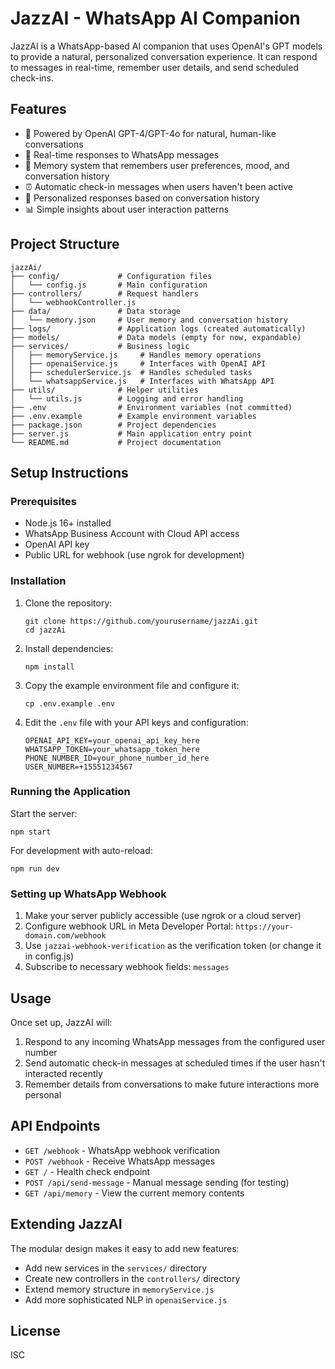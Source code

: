 # JazzAI - WhatsApp AI Companion

JazzAI is a WhatsApp-based AI companion that uses OpenAI's GPT models to provide a natural, personalized conversation experience. It can respond to messages in real-time, remember user details, and send scheduled check-ins.

## Features

- 🤖 Powered by OpenAI GPT-4/GPT-4o for natural, human-like conversations
- 💬 Real-time responses to WhatsApp messages
- 🧠 Memory system that remembers user preferences, mood, and conversation history
- ⏰ Automatic check-in messages when users haven't been active
- 🎯 Personalized responses based on conversation history
- 📊 Simple insights about user interaction patterns

## Project Structure

```
jazzAi/
├── config/             # Configuration files
│   └── config.js       # Main configuration
├── controllers/        # Request handlers
│   └── webhookController.js
├── data/               # Data storage
│   └── memory.json     # User memory and conversation history
├── logs/               # Application logs (created automatically)
├── models/             # Data models (empty for now, expandable)
├── services/           # Business logic
│   ├── memoryService.js     # Handles memory operations
│   ├── openaiService.js     # Interfaces with OpenAI API
│   ├── schedulerService.js  # Handles scheduled tasks
│   └── whatsappService.js   # Interfaces with WhatsApp API
├── utils/              # Helper utilities
│   └── utils.js        # Logging and error handling
├── .env                # Environment variables (not committed)
├── .env.example        # Example environment variables
├── package.json        # Project dependencies
├── server.js           # Main application entry point
└── README.md           # Project documentation
```

## Setup Instructions

### Prerequisites

- Node.js 16+ installed
- WhatsApp Business Account with Cloud API access
- OpenAI API key
- Public URL for webhook (use ngrok for development)

### Installation

1. Clone the repository:
   ```
   git clone https://github.com/yourusername/jazzAi.git
   cd jazzAi
   ```

2. Install dependencies:
   ```
   npm install
   ```

3. Copy the example environment file and configure it:
   ```
   cp .env.example .env
   ```

4. Edit the `.env` file with your API keys and configuration:
   ```
   OPENAI_API_KEY=your_openai_api_key_here
   WHATSAPP_TOKEN=your_whatsapp_token_here
   PHONE_NUMBER_ID=your_phone_number_id_here
   USER_NUMBER=+15551234567
   ```

### Running the Application

Start the server:

```
npm start
```

For development with auto-reload:

```
npm run dev
```

### Setting up WhatsApp Webhook

1. Make your server publicly accessible (use ngrok or a cloud server)
2. Configure webhook URL in Meta Developer Portal: `https://your-domain.com/webhook`
3. Use `jazzai-webhook-verification` as the verification token (or change it in config.js)
4. Subscribe to necessary webhook fields: `messages`

## Usage

Once set up, JazzAI will:

1. Respond to any incoming WhatsApp messages from the configured user number
2. Send automatic check-in messages at scheduled times if the user hasn't interacted recently
3. Remember details from conversations to make future interactions more personal

## API Endpoints

- `GET /webhook` - WhatsApp webhook verification
- `POST /webhook` - Receive WhatsApp messages
- `GET /` - Health check endpoint
- `POST /api/send-message` - Manual message sending (for testing)
- `GET /api/memory` - View the current memory contents

## Extending JazzAI

The modular design makes it easy to add new features:

- Add new services in the `services/` directory
- Create new controllers in the `controllers/` directory
- Extend memory structure in `memoryService.js`
- Add more sophisticated NLP in `openaiService.js`

## License

ISC